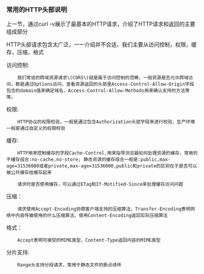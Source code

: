 ### 常用的HTTP头部说明

上一节，通过curl -v展示了最基本的HTTP请求，介绍了HTTP请求和返回的主要组成部分

HTTP头部请求包含太广泛，一一介绍并不合适，我们主要从访问控制，权限，缓存，压缩，格式

访问控制:

```
    我们常说的跨域资源请求\(CORS\)就是属于访问控制的范畴，一般资源是否允许跨域访问，都是通过Options访问，查看资源返回的头部里Access-Control-Allow-Origin字段包含的domain值来确定域名，Access-Control-Allow-Methods用来确认支持的方法等等。
```

权限:

```
    HTTP协议的权限检验，一般是通过包含Authorization头部字段来进行校验，生产环境一般是通过自定义的权限校验
```

缓存:

```
    HTTP用来控制缓存的字段Cache-Control,用来指导浏览器如何处理资源的缓存，常用的不缓存组合:no-cache,no-store; 静态资源的缓存组合一般是:public,max-age=31536000或者private,max-age=31536000,public和private的区别在于是否可以被公共缓存给缓存起来

    请求时是否使用缓存，可以通过ETag和If-Motified-Since来处理缓存访问问题
```

压缩：

```
    请求使用Accept-Encoding协商客户端支持的压缩算法，Transfer-Encoding表明网络中内容传输使用的什么压缩算法，使用Content-Encoding返回实际压缩算法
```

格式：

```
    Accept表明可接受的MIME类型，Content-Type返回内容的MIME类型
```

分片支持:

```
    Range头支持分段请求，常用于静态文件的断点续传
```



